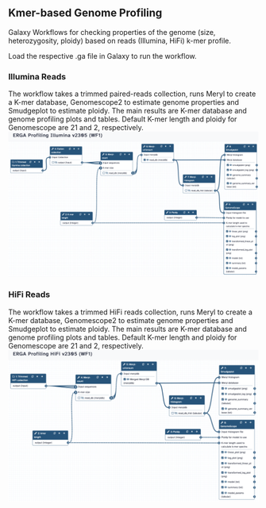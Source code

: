 ## Kmer-based Genome Profiling
Galaxy Workflows for checking properties of the genome (size, heterozygosity, ploidy) based on reads (Illumina, HiFi) k-mer profile.

Load the respective .ga file in Galaxy to run the workflow.

### Illumina Reads
The workflow takes a trimmed paired-reads collection, runs Meryl to create a K-mer database, Genomescope2 to estimate genome properties and Smudgeplot to estimate ploidy. The main results are K-mer database and genome profiling plots and tables.
Default K-mer length and ploidy for Genomescope are 21 and 2, respectively.
![ProfIllu](pics/ProfIllu2305.png)

### HiFi Reads
The workflow takes a trimmed HiFi reads collection, runs Meryl to create a K-mer database, Genomescope2 to estimate genome properties and Smudgeplot to estimate ploidy. The main results are K-mer database and genome profiling plots and tables.
Default K-mer length and ploidy for Genomescope are 21 and 2, respectively.
![ProfIllu](pics/ProfHifi2305.png)
